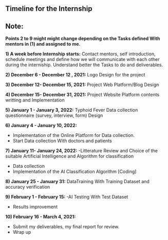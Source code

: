 
<br>
<H2>Timeline for the Internship</H2>

<H2>Note:</H2>
<B>Points 2 to 9 might might change depending on the Tasks defined With mentors in (1) and assigned to me.</B>
<br>

<B>1) A week before Internship starts:</B>
Contact mentors, self introduction, schedule meetings and define how we will communicate with each other during the interniship. Understand better the Tasks to do and deliverables.

<B>2) December 6 - December 12 , 2021: </B> Logo Design for the project

<B>3) December 12- December 15, 2021:</B> Project Web Platform/Blog Design 

<B>4) December 15- December 31, 2021:</B> Project Website Platform contents writting and Implementation

<B>5) January 1 - January 3, 2022:</B> Typhoid Fever Data collection questionnaire (survey, interview, form) Design

<B>6) January 4 - January 10, 2022:</B>
- Implementation of the Online Platform for Data collection.
- Start Data collection With doctors and patients

<B>7) January 11- January 24, 2022:</B>
 -Litterature Review and Choice of the suitable Artificial Intelligence and Algorithm for classification
- Data collection 
- Implementation of the AI Classification Algorithm [Coding]


<B>8) January 25 - January 31:</B> DataTraining With Training Dataset and accuracy verification

<B>9) February 1 - February 15: </B>
-AI Testing With Test Dataset
- Results improvement

<B>10) February 16 - March 4, 2021: </B>
- Submit my deliverables, my final report for review.
- Wrap up
